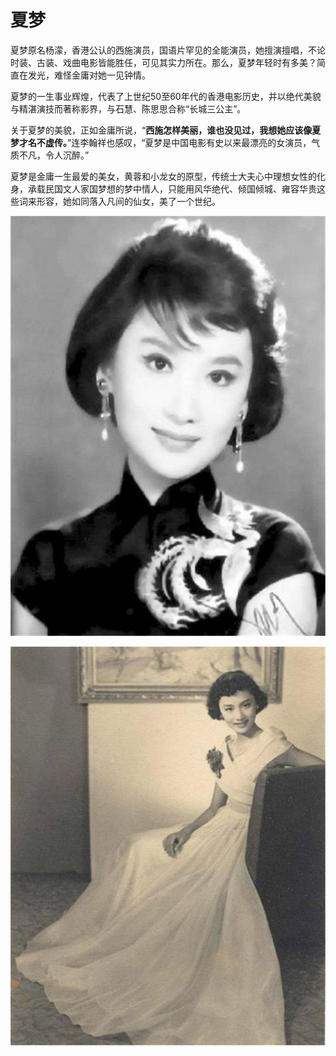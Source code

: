 # 夏梦

夏梦原名杨濛，香港公认的西施演员，国语片罕见的全能演员，她擅演擅唱，不论时装、古装、戏曲电影皆能胜任，可见其实力所在。那么，夏梦年轻时有多美？简直在发光，难怪金庸对她一见钟情。

夏梦的一生事业辉煌，代表了上世纪50至60年代的香港电影历史，并以绝代美貌与精湛演技而著称影界，与石慧、陈思思合称“长城三公主”。

关于夏梦的美貌，正如金庸所说，“**西施怎样美丽，谁也没见过，我想她应该像夏梦才名不虚传。**”连李翰祥也感叹，“夏梦是中国电影有史以来最漂亮的女演员，气质不凡，令人沉醉。”

夏梦是金庸一生最爱的美女，黄蓉和小龙女的原型，传统士大夫心中理想女性的化身，承载民国文人家国梦想的梦中情人，只能用风华绝代、倾国倾城、雍容华贵这些词来形容，她如同落入凡间的仙女，美了一个世纪。

![](images/xia-meng.jpeg)

![](images/xia-meng2.jpeg)